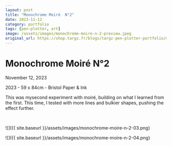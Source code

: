 ```yaml
---
layout: post
title: "Monochrome Moiré  N°2"
date: 2023-11-12
category: portfolio
tags: [pen-plotter, art]
image: /assets/images/monochrome-moire-n-2-preview.jpeg
original_url: https://shop.targz.fr/blogs/targz-pen-plotter-portfolio/monochrome-moire-n-2
---
```


# Monochrome Moiré  N°2
November 12, 2023

2023 - 59 x 84cm - Bristol Paper & Ink

This was mysecond experiment with moiré, building on what I learned from the first. This time, I tested with more lines and bulkier shapes, pushing the effect further.

 

![]({{ site.baseurl }}/assets/images/monochrome-moire-n-2-03.png)

![]({{ site.baseurl }}/assets/images/monochrome-moire-n-2-04.png)
